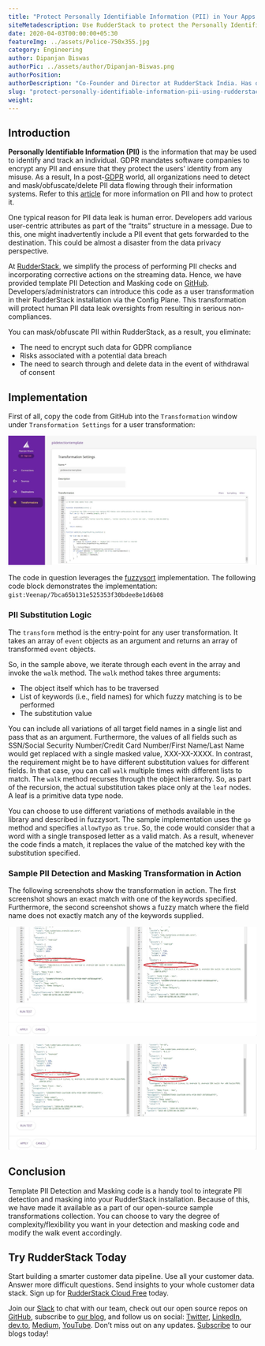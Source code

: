 ```yaml
---
title: "Protect Personally Identifiable Information (PII) in Your Apps Using RudderStack"
siteMetadescription: Use RudderStack to protect the Personally Identifiable Information (PII) in Your Apps. We  simplify the process of making PII notes  on the streaming data.
date: 2020-04-03T00:00:00+05:30
featureImg: ../assets/Police-750x355.jpg
category: Engineering
author: Dipanjan Biswas
authorPic: ../assets/author/Dipanjan-Biswas.png
authorPosition: 
authorDescription: "Co-Founder and Director at RudderStack India. Has over 22 years of IT experience across various industry verticals, including leadership roles in some of the top IT MNCs. He's the architect of Electronic Fraud and Risk Management system for NPCI, which monitors most digital transactions in India."
slug: "protect-personally-identifiable-information-pii-using-rudderstack"
weight: 
---
```

Introduction
------------

**Personally Identifiable Information (PII)** is the information that may be used to identify and track an individual. GDPR mandates software companies to encrypt any PII and ensure that they protect the users’ identity from any misuse. As a result, In a post-[GDPR](https://gdpr-info.eu/) world, all organizations need to detect and mask/obfuscate/delete PII data flowing through their information systems. Refer to this [article](https://www.csoonline.com/article/3215864/how-to-protect-personally-identifiable-information-pii-under-gdpr.html) for more information on PII and how to protect it. 

One typical reason for PII data leak is human error. Developers add various user-centric attributes as part of the “traits” structure in a message. Due to this, one might inadvertently include a PII event that gets forwarded to the destination. This could be almost a disaster from the data privacy perspective.

At [RudderStack](https://rudderstack.com/), we simplify the process of performing PII checks and incorporating corrective actions on the streaming data. Hence, we have provided template PII Detection and Masking code on [GitHub](https://github.com/rudderlabs/sample-user-transformers). Developers/administrators can introduce this code as a user transformation in their RudderStack installation via the Config Plane. This transformation will protect human PII data leak oversights from resulting in serious non-compliances.

You can mask/obfuscate PII within RudderStack, as a result, you eliminate:

*   The need to encrypt such data for GDPR compliance
*   Risks associated with a potential data breach
*   The need to search through and delete data in the event of withdrawal of consent

Implementation
--------------

First of all, copy the code from GitHub into the `Transformation` window under `Transformation Settings` for a user transformation:  

![ User Transformation page in Rudder Configuration Plane ](../assets/markdown/ZYcu6DQLa9pMqw9L.png)

The code in question leverages the [fuzzysort](https://github.com/farzher/fuzzysort) implementation. The following code block demonstrates the implementation:
`gist:Veenap/7bca65b131e525353f30bdee8e1d6b08`


### PII Substitution Logic

The `transform` method is the entry-point for any user transformation. It takes an array of `event` objects as an argument and returns an array of transformed `event` objects.

So, in the sample above, we iterate through each event in the array and invoke the `walk` method. The `walk` method takes three arguments:

*   The object itself which has to be traversed
*   List of keywords (i.e., field names) for which fuzzy matching is to be performed
*   The substitution value

You can include all variations of all target field names in a single list and pass that as an argument. Furthermore, the values of all fields such as SSN/Social Security Number/Credit Card Number/First Name/Last Name would get replaced with a single masked value, XXX-XX-XXXX. In contrast, the requirement might be to have different substitution values for different fields. In that case, you can call `walk` multiple times with different lists to match. The `walk` method recurses through the object hierarchy. So, as part of the recursion, the actual substitution takes place only at the `leaf` nodes. A leaf is a primitive data type node.

You can choose to use different variations of methods available in the library and described in fuzzysort. The sample implementation uses the `go` method and specifies `allowTypo` as `true`. So, the code would consider that a word with a single transposed letter as a valid match. As a result, whenever the code finds a match, it replaces the value of the matched key with the substitution specified.

### Sample PII Detection and Masking Transformation in Action

The following screenshots show the transformation in action. The first screenshot shows an exact match with one of the keywords specified. Furthermore, the second screenshot shows a fuzzy match where the field name does not exactly match any of the keywords supplied.  

![Replacement with direct match<br>](../assets/markdown/UhdJQVwWm6Ke0YRk.png)


![ Replacement with fuzzy match ](../assets/markdown/alSFc8isMpGcHnxP.png)


Conclusion
----------

Template PII Detection and Masking code is a handy tool to integrate PII detection and masking into your RudderStack installation. Because of this, we have made it available as a part of our open-source sample transformations collection. You can choose to vary the degree of complexity/flexibility you want in your detection and masking code and modify the walk event accordingly.

## Try RudderStack Today

Start building a smarter customer data pipeline. Use all your customer data. Answer more difficult questions. Send insights to your whole customer data stack. Sign up for [RudderStack Cloud Free](https://app.rudderlabs.com/signup?type=freetrial) today.

Join our [Slack](https://resources.rudderstack.com/join-rudderstack-slack) to chat with our team, check out our open source repos on [GitHub](https://github.com/rudderlabs), subscribe to [our blog](https://rudderstack.com/blog/), and follow us on social: [Twitter](https://twitter.com/RudderStack), [LinkedIn](https://www.linkedin.com/company/rudderlabs/), [dev.to](https://dev.to/rudderstack), [Medium](https://rudderstack.medium.com/), [YouTube](https://www.youtube.com/channel/UCgV-B77bV_-LOmKYHw8jvBw). Don’t miss out on any updates. [Subscribe](https://rudderstack.com/blog/) to our blogs today!